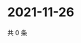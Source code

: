 # 2021-11-26

共 0 条

<!-- BEGIN WEIBO -->
<!-- 最后更新时间 Fri Nov 26 2021 13:12:43 GMT+0800 (China Standard Time) -->

<!-- END WEIBO -->
